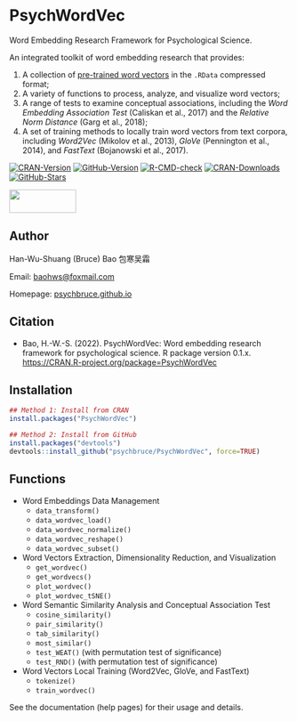 # PsychWordVec

Word Embedding Research Framework for Psychological Science.

An integrated toolkit of word embedding research that provides:

1.  A collection of [pre-trained word vectors](https://psychbruce.github.io/WordVector_RData.pdf) in the `.RData` compressed format;
2.  A variety of functions to process, analyze, and visualize word vectors;
3.  A range of tests to examine conceptual associations, including the *Word Embedding Association Test* (Caliskan et al., 2017) and the *Relative Norm Distance* (Garg et al., 2018);
4.  A set of training methods to locally train word vectors from text corpora, including *Word2Vec* (Mikolov et al., 2013), *GloVe* (Pennington et al., 2014), and *FastText* (Bojanowski et al., 2017).

<!-- badges: start -->

[![CRAN-Version](https://www.r-pkg.org/badges/version/PsychWordVec?color=red)](https://CRAN.R-project.org/package=PsychWordVec) [![GitHub-Version](https://img.shields.io/github/r-package/v/psychbruce/PsychWordVec?label=GitHub&color=orange)](https://github.com/psychbruce/PsychWordVec) [![R-CMD-check](https://github.com/psychbruce/PsychWordVec/workflows/R-CMD-check/badge.svg)](https://github.com/psychbruce/PsychWordVec/actions) [![CRAN-Downloads](https://cranlogs.r-pkg.org/badges/grand-total/PsychWordVec)](https://CRAN.R-project.org/package=PsychWordVec) [![GitHub-Stars](https://img.shields.io/github/stars/psychbruce/PsychWordVec?style=social)](https://github.com/psychbruce/PsychWordVec/stargazers)

<!-- badges: end -->

<img src="https://s1.ax1x.com/2020/07/28/aAjUJg.jpg" width="120px" height="42px"/>

## Author

Han-Wu-Shuang (Bruce) Bao 包寒吴霜

Email: [baohws\@foxmail.com](mailto:baohws@foxmail.com)

Homepage: [psychbruce.github.io](https://psychbruce.github.io)

## Citation

-   Bao, H.-W.-S. (2022). PsychWordVec: Word embedding research framework for psychological science. R package version 0.1.x. <https://CRAN.R-project.org/package=PsychWordVec>

## Installation

``` r
## Method 1: Install from CRAN
install.packages("PsychWordVec")

## Method 2: Install from GitHub
install.packages("devtools")
devtools::install_github("psychbruce/PsychWordVec", force=TRUE)
```

## Functions

-   Word Embeddings Data Management
    -   `data_transform()`
    -   `data_wordvec_load()`
    -   `data_wordvec_normalize()`
    -   `data_wordvec_reshape()`
    -   `data_wordvec_subset()`
-   Word Vectors Extraction, Dimensionality Reduction, and Visualization
    -   `get_wordvec()`
    -   `get_wordvecs()`
    -   `plot_wordvec()`
    -   `plot_wordvec_tSNE()`
-   Word Semantic Similarity Analysis and Conceptual Association Test
    -   `cosine_similarity()`
    -   `pair_similarity()`
    -   `tab_similarity()`
    -   `most_similar()`
    -   `test_WEAT()` (with permutation test of significance)
    -   `test_RND()` (with permutation test of significance)
-   Word Vectors Local Training (Word2Vec, GloVe, and FastText)
    -   `tokenize()`
    -   `train_wordvec()`

See the documentation (help pages) for their usage and details.
